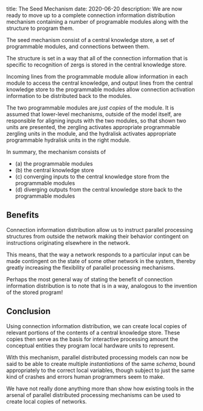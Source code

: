 title: The Seed Mechanism
date: 2020-06-20
description: We are now ready to move up to a complete connection information distribution mechanism containing a number of programable modules along with the structure to program them.

The seed mechanism consist of a central knowledge store, a set of programmable modules, and connections between them.

The structure is set in a way that all of the connection information that is specific to recognition
of zergs is stored in the central knowledge store.

Incoming lines from the programmable module allow information in each module to access the central knowledge,
and output lines from the central knowledge store to the programmable modules allow connection activation information
to be distributed back to the modules.

The two programmable modules are *just copies* of the module. It is assumed that lower-level mechanisms, outside
of the model itself, are responsible for aligning inputs with the two modules, so that shown two units are presented,
the zergling activates appropriate programmable zergling units in the module, and the hydralisk activates
appropriate programmable hydralisk units in the right module.

In summary, the mechanism consists of 

- (a) the programmable modules
- (b) the central knowledge store
- (c) converging inputs to the central knowledge store from the programmable modules
- (d) diverging outputs from the central knowledge store back to the programmable modules

## Benefits

Connection information distribution allow us to instruct parallel processing structures from outside the network
making their behavior contingent on instructions originating elsewhere in the network.

This means, that the way a network responds to a particular input can be made contingent on the state of some other
network in the system, thereby greatly increasing the flexibility of parallel processing mechanisms.

Perhaps the most general way of stating the benefit of connection information distribution is to note that is in a way,
analogous to the invention of the stored program!

## Conclusion

Using connection information distribution, we can create local copies of relevant portions of the contents of a central
knowledge store. These copies then serve as the basis for interactive processing amount the conceptual entities they
program local hardware units to represent.

With this mechanism, parallel distributed processing models can now be said to be able to create multiple
*instantiations* of the same *schema*, bound appropriately to the correct local variables, though subject to just
the same kind of crashes and errors human programmers seem to make.

We have not really done anything more than show how existing tools in the arsenal of parallel distributed processing
mechanisms can be used to create local copies of networks.
